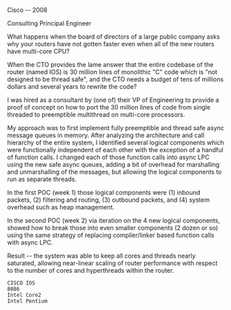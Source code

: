 Cisco -- 2008

Consulting Principal Engineer

What happens when the board of directors of a large public company asks why your routers have not gotten
faster even when all of the new routers have multi-core CPU?

When the CTO provides the lame answer that the entire codebase of the router (named IOS) is 30 million lines
of monolithic "C" code which is "not designed to be thread safe", and the CTO needs a budget of tens of
millions dollars and several years to rewrite the code?

I was hired as a consultant by (one of) their VP of Engineering to provide a proof of concept on how to port the 30 million lines of code from single threaded to preemptible multithread on multi-core processors.

My approach was to first implement fully preemptible and thread safe async message queues in memory.  After analyzing the architecture and call hierarchy of the entire system, I identified several logical components which were functionally independent of each other with the exception of a handful of function calls.  I changed each of those function calls into async LPC using the new safe async queues, adding a bit of overhead for marshalling and unmarshalling of the messages, but allowing the logical components to run as separate threads.

In the first POC (week 1) those logical components were (1) inbound packets, (2) filtering and routing, (3) outbound packets, and (4) system overhead such as heap management.

In the second POC (week 2) via iteration on the 4 new logical components, showed how to break those into even smaller components (2 dozen or so) using the same strategy of replacing compiler/linker based function calls with async LPC.

Result -- the system was able to keep all cores and threads nearly saturated, allowing near-linear scaling of router performance with respect to the number of cores and hyperthreads within the router.

 ```
CISCO IOS
8086
Intel Core2
Intel Pentium
```
